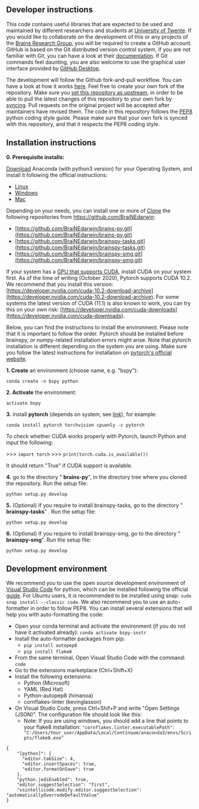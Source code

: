 
## Developer instructions ##
This code contains useful libraries that are expected to be used and maintained by different researchers and students at [University of Twente](https://www.utwente.nl/en/). If you would like to collaborate on the development of this or any projects of the [Brains Research Group](https://www.utwente.nl/en/brains/), you will be required to create a GitHub account. GitHub is based on the Git distributed version control system, if you are not familiar with Git, you can have a look at their [documentation](https://git-scm.com/).  If Git commands feel daunting, you are also welcome to use the graphical user interface provided by [GitHub Desktop](https://desktop.github.com/).

The development will follow the Github fork-and-pull workflow. You can have a look at how it works [here](https://reflectoring.io/github-fork-and-pull/).  Feel free to create your own fork of the repository. Make sure you [set this repository as upstream](https://help.github.com/en/articles/configuring-a-remote-for-a-fork), in order to be able to pull the latest changes of this repository to your own fork by [syncing](https://help.github.com/en/articles/syncing-a-fork). Pull requests on the original project will be accepted after maintainers have revised them. The code in this repository follows the [PEP8](https://www.python.org/dev/peps/pep-0008/) python coding style guide. Please make sure that your own fork is synced with this repository, and that it respects the PEP8 coding style.

## Installation instructions
**0. Prerequisite installs:**

[Download](https://www.anaconda.com/download) Anaconda (with python3 version) for your Operating System, and install it following the official instructions:

-   [Linux](https://docs.continuum.io/anaconda/install/linux/)
-   [Windows](https://docs.continuum.io/anaconda/install/windows/)
-   [Mac](https://docs.continuum.io/anaconda/install/mac-os/)

Depending on your needs, you can install one or more of  [Clone](https://word2md.com/C:%5CData%5CSoftware%5CClone) the following repositories from https://github.com/BraiNEdarwin:

* [https://github.com/BraiNEdarwin/brains-py.git](https://github.com/BraiNEdarwin/brains-py.git)
* [https://github.com/BraiNEdarwin/brainspy-tasks.git](https://github.com/BraiNEdarwin/brainspy-tasks.git)
* [https://github.com/BraiNEdarwin/brainspy-smg.git](https://github.com/BraiNEdarwin/brainspy-smg.git)

If your system has a [GPU that supports CUDA](https://developer.nvidia.com/cuda-gpus), install CUDA on your system first. As of the time of writing (October 2020), Pytorch supports CUDA 10.2. We recommend that you install this version: [https://developer.nvidia.com/cuda-10.2-download-archive](https://developer.nvidia.com/cuda-10.2-download-archive). For some systems the latest version of CUDA (11.1) is also known to work, you can try this on your own risk: [https://developer.nvidia.com/cuda-downloads](https://developer.nvidia.com/cuda-downloads).

Below, you can find the instructions to install the environment. Please note that it is important to follow the order. Pytorch should be installed before brainspy, or numpy-related installation errors might arise. Note that pytorch installation is different depending on the system you are using. Make sure you follow the latest instructions for installation on [pytorch's official website](https://pytorch.org/). 

**1. Create** an environment (choose name, e.g. "bspy"):

``conda create -n bspy python``

**2. Activate** the environment:

``activate bspy``

**3.** install **pytorch** (depends on system, see [link](https://pytorch.org/get-started/locally/)), for example:

``conda install pytorch torchvision cpuonly -c pytorch``

To check whether CUDA works properly with Pytorch, launch Python and input the following:

&gt;&gt;&gt; ``import torch``
&gt;&gt;&gt; ``print(torch.cuda.is_available())``

It should return "True" if CUDA support is available.

**4.** go to the directory " **brains-py**", in the directory tree where you cloned the repository. Run the setup file:

``python setup.py develop``

**5.** (Optional) If you require to install brainspy-tasks, go to the directory " **brainspy-tasks**" . Run the setup file:

``python setup.py develop``

**6.** (Optional) If you require to install brainspy-smg, go to the directory " **brainspy-smg**". Run the setup file:

``python setup.py develop``


## Development environment
We recommend you to use the open source development environment of [Visual Studio Code](https://code.visualstudio.com/download) for python, which can be installed following the official [guide](https://code.visualstudio.com/docs/setup/setup-overview). For Ubuntu users, it is recommended to be installed using snap: ````sudo snap install --classic code````. We also recommend you to use an auto-formatter in order to follow PEP8. You can install several extensions that will help you with auto-formatting the code:

 * Open your conda terminal and activate the environment (if you do not have it activated already):  ````conda activate bspy-instr````
 * Install the auto-formatter packages from pip:
	 * ````pip install autopep8````
	 * ````pip install flake8````
 * From the same terminal, Open Visual Studio Code with the command: ````code````
 * Go to the extensions marketplace (Ctrl+Shift+X)
 * Install the following extensions:
	 * Python (Microsoft)
	 * YAML (Red Hat)
	 * Python-autopep8 (himanoa)
	 * cornflakes-linter (kevinglasson)
 * On Visual Studio Code, press Ctrl+Shif+P and write "Open Settings (JSON)". The configuration file should look like this:
	 * Note: If you are using windows, you should add a line that points to your flake8 installation: ````"cornflakes.linter.executablePath": "C:/Users/Your_user/AppData/Local/Continuum/anaconda3/envs/Scripts/flake8.exe"````

````
{
	"[python]": {
	  "editor.tabSize": 4,
	  "editor.insertSpaces": true,
	  "editor.formatOnSave": true
	},
	"python.jediEnabled": true,
	"editor.suggestSelection": "first",
	"vsintellicode.modify.editor.suggestSelection": "automaticallyOverrodeDefaultValue"
}
````
